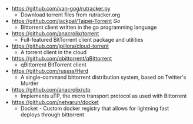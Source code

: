 - https://github.com/van-gog/rutracker.py
  - Download torrent files from rutracker.org
- https://github.com/jackpal/Taipei-Torrent *Go*
  - Bittorrent client written in the go programming language
- https://github.com/anacrolix/torrent
  - Full-featured BitTorrent client package and utilities
- https://github.com/jpillora/cloud-torrent
  - A torrent client in the cloud
- https://github.com/qbittorrent/qBittorrent
  - qBittorrent BitTorrent client
- https://github.com/russss/Herd
  - A single-command bittorrent distribution system, based on Twitter's Murder
- https://github.com/anacrolix/utp
  - Implements uTP, the micro transport protocol as used with Bittorrent
- https://github.com/netvarun/docket
  - Docket - Custom docker registry that allows for lightning fast deploys through bittorrent
